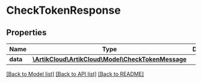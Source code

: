 # CheckTokenResponse

## Properties
Name | Type | Description | Notes
------------ | ------------- | ------------- | -------------
**data** | [**\ArtikCloud\ArtikCloud\Model\CheckTokenMessage**](CheckTokenMessage.md) |  | [optional] 

[[Back to Model list]](../README.md#documentation-for-models) [[Back to API list]](../README.md#documentation-for-api-endpoints) [[Back to README]](../README.md)



